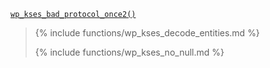 <p><code><a href="https://developer.wordpress.org/reference/functions/wp_kses_bad_protocol_once2/">wp_kses_bad_protocol_once2()</a></code></p>

<blockquote>

{% include functions/wp_kses_decode_entities.md %}

{% include functions/wp_kses_no_null.md %}

</blockquote>